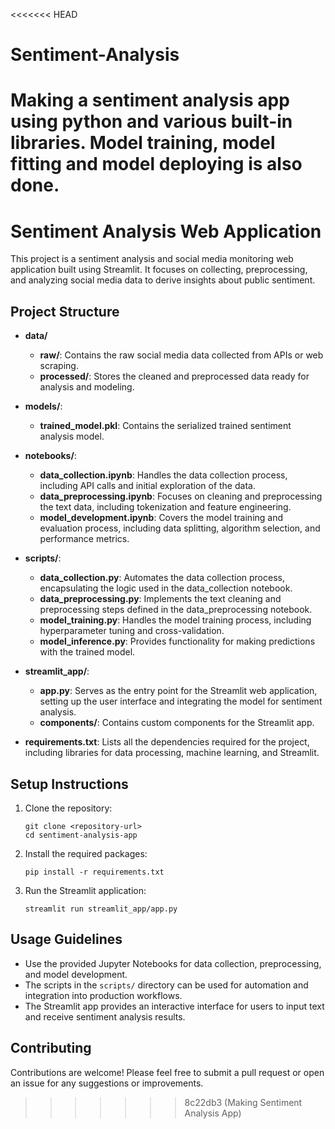 <<<<<<< HEAD
# Sentiment-Analysis
Making a sentiment analysis app using python and various built-in libraries. Model training, model fitting and model deploying is also done.
=======
# Sentiment Analysis Web Application

This project is a sentiment analysis and social media monitoring web application built using Streamlit. It focuses on collecting, preprocessing, and analyzing social media data to derive insights about public sentiment.

## Project Structure

- **data/**
  - **raw/**: Contains the raw social media data collected from APIs or web scraping.
  - **processed/**: Stores the cleaned and preprocessed data ready for analysis and modeling.
  
- **models/**: 
  - **trained_model.pkl**: Contains the serialized trained sentiment analysis model.

- **notebooks/**: 
  - **data_collection.ipynb**: Handles the data collection process, including API calls and initial exploration of the data.
  - **data_preprocessing.ipynb**: Focuses on cleaning and preprocessing the text data, including tokenization and feature engineering.
  - **model_development.ipynb**: Covers the model training and evaluation process, including data splitting, algorithm selection, and performance metrics.

- **scripts/**: 
  - **data_collection.py**: Automates the data collection process, encapsulating the logic used in the data_collection notebook.
  - **data_preprocessing.py**: Implements the text cleaning and preprocessing steps defined in the data_preprocessing notebook.
  - **model_training.py**: Handles the model training process, including hyperparameter tuning and cross-validation.
  - **model_inference.py**: Provides functionality for making predictions with the trained model.

- **streamlit_app/**: 
  - **app.py**: Serves as the entry point for the Streamlit web application, setting up the user interface and integrating the model for sentiment analysis.
  - **components/**: Contains custom components for the Streamlit app.

- **requirements.txt**: Lists all the dependencies required for the project, including libraries for data processing, machine learning, and Streamlit.

## Setup Instructions

1. Clone the repository:
   ```
   git clone <repository-url>
   cd sentiment-analysis-app
   ```

2. Install the required packages:
   ```
   pip install -r requirements.txt
   ```

3. Run the Streamlit application:
   ```
   streamlit run streamlit_app/app.py
   ```

## Usage Guidelines

- Use the provided Jupyter Notebooks for data collection, preprocessing, and model development.
- The scripts in the `scripts/` directory can be used for automation and integration into production workflows.
- The Streamlit app provides an interactive interface for users to input text and receive sentiment analysis results.

## Contributing

Contributions are welcome! Please feel free to submit a pull request or open an issue for any suggestions or improvements.
>>>>>>> 8c22db3 (Making Sentiment Analysis App)
